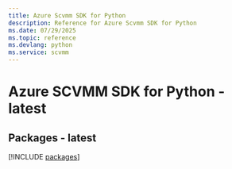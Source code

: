 ```yaml
---
title: Azure Scvmm SDK for Python
description: Reference for Azure Scvmm SDK for Python
ms.date: 07/29/2025
ms.topic: reference
ms.devlang: python
ms.service: scvmm
---
```

# Azure SCVMM SDK for Python - latest
## Packages - latest
[!INCLUDE [packages](scvmm-index.md)]